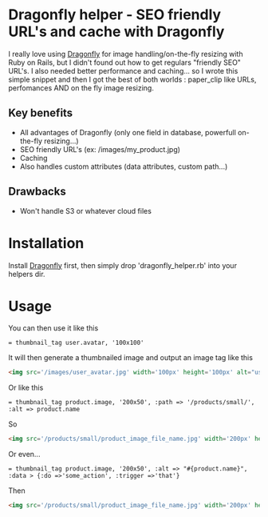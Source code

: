Dragonfly helper - SEO friendly URL's and cache with Dragonfly
===================================

I really love using <a href="https://github.com/markevans/dragonfly/blob/master/README.md">Dragonfly</a> for image handling/on-the-fly resizing with Ruby on Rails, but I didn't found out how to get regulars "friendly SEO" URL's.
I also needed better performance and caching... so I wrote this simple snippet and then I got the best of both worlds : paper_clip like URLs, perfomances AND on the fly image resizing.   


## Key benefits

* All advantages of Dragonfly (only one field in database, powerfull on-the-fly resizing...)  
* SEO friendly URL's (ex: /images/my_product.jpg)
* Caching
* Also handles custom attributes (data attributes, custom path...)

## Drawbacks

* Won't handle S3 or whatever cloud files

Installation
===================================

Install <a href="https://github.com/markevans/dragonfly/blob/master/README.md">Dragonfly</a> first, then simply drop 'dragonfly_helper.rb' into your helpers dir. 

Usage
===================================

You can then use it like this

```haml
= thumbnail_tag user.avatar, '100x100'
```

It will then generate a thumbnailed image and output an image tag like this

```html
<img src='/images/user_avatar.jpg' width='100px' height='100px' alt="user_avatar" />
```

Or like this

```haml
= thumbnail_tag product.image, '200x50', :path => '/products/small/', :alt => product.name
```

So

```html
<img src='/products/small/product_image_file_name.jpg' width='200px' height='50px' alt="such a nice product name" />
```

Or even...

```haml
= thumbnail_tag product.image, '200x50', :alt => "#{product.name}", :data > {:do =>'some_action', :trigger =>'that'}
```

Then

```html
<img src='/products/small/product_image_file_name.jpg' width='200px' height='50px' alt="such a nice product name" data-do='some_action' data-trigger='that' />
```

